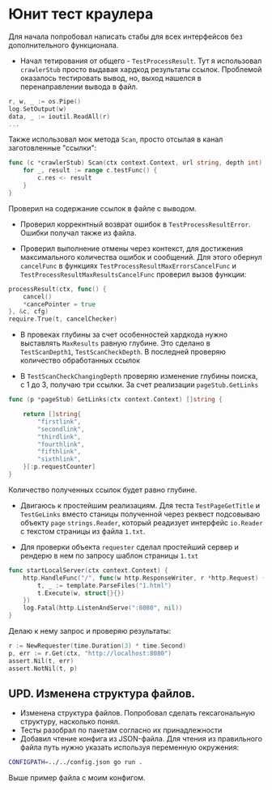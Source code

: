 # Юнит тест краулера

Для начала попробовал написать стабы для всех интерфейсов без дополнительного функционала. 

+ Начал тетирования от общего - `TestProcessResult`.
Тут я использовал `crawlerStub` просто выдавая хардкод результаты ссылок. Проблемой оказалось тестировать вывод, но, выход нашелся в перенаправлении вывода в файл.
```go
r, w, _ := os.Pipe() 
log.SetOutput(w)
data, _ := ioutil.ReadAll(r)
...
```
Также использовал мок метода `Scan`, просто отсылая в канал заготовленные "ссылки":
```go
func (c *crawlerStub) Scan(ctx context.Context, url string, depth int) {
	for _, result := range c.testFunc() {
		c.res <- result
	}
}
```
Проверил на содержание ссылок в файле с выводом.

+ Проверил коррекнтный возврат ошибок в `TestProcessResultError`. Ошибки получал также из файла.

+ Проверил выполнение отмены через контекст, для достижения максимального количества ошибок и сообщений. Для этого обернул `cancelFunc` в функциях `TestProcessResultMaxErrorsCancelFunc` и `TestProcessResultMaxResultsCancelFunc` проверил вызов функции:
```go
processResult(ctx, func() {
    cancel()
    *cancePointer = true
}, &c, cfg)
require.True(t, cancelChecker)
```
+ В провеках глубины за счет особенностей хардкода нужно выставлять `MaxResults` равную глубине. Это сделано в `TestScanDepth1`, `TestScanCheckDepth`. В последней проверяю количество обработанных ссылок

+ В `TestScanCheckChangingDepth` проверяю изменение глубины поиска, с 1 до 3, получаю три ссылки. За счет реализации `pageStub.GetLinks` 
```go
func (p *pageStub) GetLinks(ctx context.Context) []string {

	return []string{
		"firstlink",
		"secondlink",
		"thirdlink",
		"fourthlink",
		"fifthlink",
		"sixthlink",
	}[:p.requestCounter]
}
```
Количество полученных ссылок будет равно глубине.

+ Двигаюсь к простейшим реализациям. Для теста `TestPageGetTitle` и `TestGeLinks` вместо станицы полученной через реквест подсовываю объекту `page` `strings.Reader`, который реадизует интерфейс `io.Reader` с текстом страницы из файла `1.txt`. 

+ Для проверки объекта `requester` сделал простейший сервер и рендерю в нем  по запросу шаблон страницы `1.txt`
```go
func startLocalServer(ctx context.Context) {
	http.HandleFunc("/", func(w http.ResponseWriter, r *http.Request) {
		t, _ := template.ParseFiles("1.html")
		t.Execute(w, struct{}{})
	})
	log.Fatal(http.ListenAndServe(":8080", nil))
}
```
Делаю к нему запрос и проверяю результаты:
```go
r := NewRequester(time.Duration(3) * time.Second)
p, err := r.Get(ctx, "http://localhost:8080")
assert.Nil(t, err)
assert.NotNil(t, p)
```

## UPD. Изменена структура файлов. 
+ Изменена структура файлов. Попробовал сделать гексагональную структуру, насколько понял.
+ Тесты разобрал по пакетам согласно их принадлежности 
+ Добавил чтение конфига из JSON-файла. 
Для чтения из правильного файла путь нужно указать используя переменную окружения:
```bash
CONFIGPATH=../../config.json go run .
```
Выше пример файла с моим конфигом.
